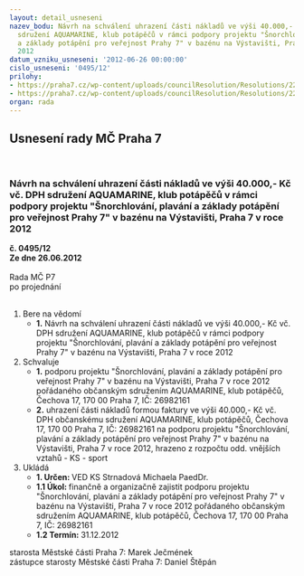 ```yaml
---
layout: detail_usneseni
nazev_bodu: Návrh na schválení uhrazení části nákladů ve výši 40.000,- Kč vč. DPH
  sdružení AQUAMARINE, klub potápěčů v rámci podpory projektu "Šnorchlování, plavání
  a základy potápění pro veřejnost Prahy 7" v bazénu na Výstavišti, Praha 7 v roce
  2012
datum_vzniku_usneseni: '2012-06-26 00:00:00'
cislo_usneseni: '0495/12'
prilohy:
- https://praha7.cz/wp-content/uploads/councilResolution/Resolutions/22695/35-12-zapis_ze_6_jednani_sk_20_06_2012.doc
- https://praha7.cz/wp-content/uploads/councilResolution/Resolutions/22695/35-12-aquamarine_-_%c5%be%c3%a1dost_o_podporu.pdf
organ: rada
---
```

<div id="ucUsn_pList" class="usn">
	<span><h2>Usnesení rady MČ Praha 7 </h2>
<br></span><div class="standBody">
<span><h3>Návrh na schválení uhrazení části nákladů ve výši 40.000,- Kč vč. DPH sdružení AQUAMARINE, klub potápěčů v rámci podpory projektu "Šnorchlování, plavání a základy potápění pro veřejnost Prahy 7" v bazénu na Výstavišti, Praha 7 v roce 2012</h3></span><div class="center">
		<strong>č. 0495/12</strong><br>
	</div>
<div class="center">
		<strong>Ze dne 26.06.2012</strong><br><br>
	</div>Rada MČ P7<br> po projednání<br><br><ol>
<li>Bere na vědomí<ul><li>
<strong>1.</strong> Návrh na schválení uhrazení části nákladů ve výši 40.000,- Kč vč. DPH sdružení AQUAMARINE, klub potápěčů v rámci podpory projektu "Šnorchlování, plavání a základy potápění pro veřejnost Prahy 7" v bazénu na Výstavišti, Praha 7 v roce 2012</li></ul>
</li>
<li>Schvaluje<ul>
<li>
<strong>1.</strong> podporu projektu "Šnorchlování, plavání a základy potápění pro veřejnost Prahy 7" v bazénu na Výstavišti, Praha 7 v roce 2012 pořádaného občanským sdružením AQUAMARINE, klub potápěčů, Čechova 17, 170 00 Praha 7, IČ: 26982161</li>
<li>
<strong>2.</strong> uhrazení části nákladů formou faktury ve výši 40.000,- Kč vč. DPH občanskému sdružení AQUAMARINE, klub potápěčů, Čechova 17, 170 00 Praha 7, IČ: 26982161 na podporu projektu "Šnorchlování, plavání a základy potápění pro veřejnost Prahy 7" v bazénu na Výstavišti, Praha 7 v roce 2012, hrazeno z rozpočtu odd. vnějších vztahů - KS - sport          </li>
</ul>
</li>
<li>Ukládá<ul>
<li>
<strong>1. Určen: </strong>VED KS Strnadová Michaela PaedDr.</li>
<li>
<strong>1.1 Úkol: </strong>finančně a organizačně zajistit podporu projektu "Šnorchlování, plavání a základy potápění pro veřejnost Prahy 7" v bazénu na Výstavišti, Praha 7 v roce 2012 pořádaného občanským sdružením AQUAMARINE, klub potápěčů, Čechova 17, 170 00 Praha 7, IČ: 26982161</li>
<li>
<strong>1.2 Termín: </strong>31.12.2012</li>
</ul>
</li>
</ol>starosta Městské části Praha 7: Marek Ječmének<br>zástupce starosty Městské části Praha 7: Daniel Štěpán 
</div>
</div>